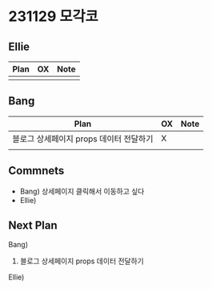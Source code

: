 # 231129 모각코

## Ellie

| Plan 	| OX 	| Note 	|
|------	|----	|------	|
| 	 |    	|


## Bang

| Plan 	| OX 	| Note 	|
|------	|----	|------	|
| 블로그 상세페이지 props 데이터 전달하기     |  X  |      |
|                        |     |      |



## Commnets
- Bang) 상세페이지 클릭해서 이동하고 싶다
- Ellie) 

 
## Next Plan
  Bang) 
 1. 블로그 상세페이지 props 데이터 전달하기
 
  Ellie)
